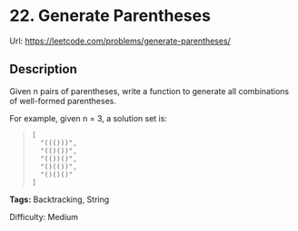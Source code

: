 # 22. Generate Parentheses
Url: <https://leetcode.com/problems/generate-parentheses/>

## Description
Given n pairs of parentheses, write a function to generate all combinations of well-formed parentheses.

For example, given n = 3, a solution set is:

>     [
>       "((()))",
>       "(()())",
>       "(())()",
>       "()(())",
>       "()()()"
>     ]


**Tags:** Backtracking, String

Difficulty: Medium